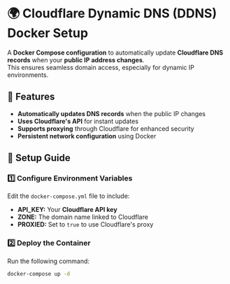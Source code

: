 # 🌍 Cloudflare Dynamic DNS (DDNS) Docker Setup  

A **Docker Compose configuration** to automatically update **Cloudflare DNS records** when your **public IP address changes**.  
This ensures seamless domain access, especially for dynamic IP environments.

## 🚀 Features  
- **Automatically updates DNS records** when the public IP changes  
- **Uses Cloudflare's API** for instant updates  
- **Supports proxying** through Cloudflare for enhanced security  
- **Persistent network configuration** using Docker  

## 🔧 Setup Guide  

### 1️⃣ Configure Environment Variables  
Edit the `docker-compose.yml` file to include:  
- **API_KEY:** Your **Cloudflare API key**  
- **ZONE:** The domain name linked to Cloudflare  
- **PROXIED:** Set to `true` to use Cloudflare's proxy  

### 2️⃣ Deploy the Container  
Run the following command:  
```sh
docker-compose up -d
